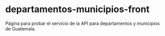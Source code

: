 # departamentos-municipios-front
Página para probar el servicio de la API para departamentos y municipios de Guatemala.
